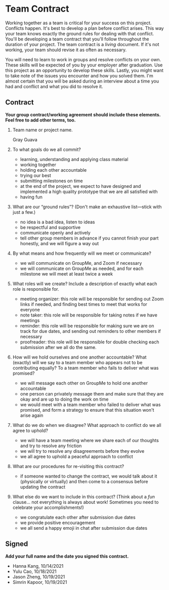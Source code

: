 # Team Contract

Working together as a team is critical for your success on this project. Conflicts happen. It's best to develop a plan before conflict arises. This way your team knows exactly the ground rules for dealing with that conflict. You'll be developing a team contract that you'll follow throughout the duration of your project. The team contract is a _living_ document. If it's not working, your team should revise it as often as necessary.

You will need to learn to work in groups and resolve conflicts on your own. These skills will be expected of you by your employer after graduation. Use this project as an opportunity to develop these skills. Lastly, you might want to take note of the issues you encounter and how you solved them. I'm almost certain that you will be asked during an interview about a time you had and conflict and what you did to resolve it.

## Contract

**Your group contract/working agreement should include these elements. Feel free to add other terms, too.**

1. Team name or project name.

   Gray Guava

2. To what goals do we all commit?

   - learning, understanding and applying class material
   - working together
   - holding each other accountable
   - trying our best
   - submitting milestones on time
   - at the end of the project, we expect to have designed and implemented a high quality prototype that we are all satisfied with
   - having fun

3. What are our “ground rules”? (Don't make an exhaustive list—stick with just a few.)

   - no idea is a bad idea, listen to ideas
   - be respectful and supportive
   - communicate openly and actively
   - tell other group members in advance if you cannot finish your part honestly, and we will figure a way out

4. By what means and how frequently will we meet or communicate?

   - we will communicate on GroupMe, and Zoom if necessary
   - we will communicate on GroupMe as needed, and for each milestone we will meet at least twice a week

5. What roles will we create? Include a description of exactly what each role is responsible for.

   - meeting organizer: this role will be responsible for sending out Zoom links if needed, and finding best times to meet that works for everyone
   - note taker: this role will be responsible for taking notes if we have meetings
   - reminder: this role will be responsible for making sure we are on track for due dates, and sending out reminders to other members if necessary
   - proofreader: this role will be responsible for double checking each submission after we all do the same.

6. How will we hold ourselves and one another accountable? What (exactly) will we say to a team member who appears not to be contributing equally? To a team member who fails to deliver what was promised?

   - we will message each other on GroupMe to hold one another accountable
   - one person can privately message them and make sure that they are okay and are up to doing the work on time
   - we would meet with a team member who failed to deliver what was promised, and form a strategy to ensure that this situation won't arise again

7. What do we do when we disagree? What approach to conflict do we all agree to uphold?

   - we will have a team meeting where we share each of our thoughts and try to resolve any friction
   - we will try to resolve any disagreements before they evolve
   - we all agree to uphold a peaceful approach to conflict

8. What are our procedures for re-visiting this contract?

   - if someone wanted to change the contract, we would talk about it (physically or virtually) and then come to a consensus before updating the contract

9. What else do we want to include in this contract? (Think about a _fun_ clause... not everything is always about work! Sometimes you need to celebrate your accomplishments!)

   - we congratulate each other after submission due dates
   - we provide positive encouragement
   - we all send a happy emoji in chat after submission due dates

## Signed

**Add your full name and the date you signed this contract.**

- Hanna Kang, 10/14/2021
- Yulu Cao, 10/18/2021
- Jason Zheng, 10/19/2021
- Simrin Kapoor, 10/19/2021
